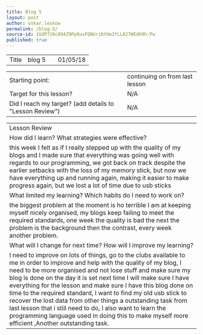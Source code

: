```yaml
---
title: Blog 5
layout: post
author: oskar.leskow
permalink: /blog-5/
source-id: 1GdP728c8O4Z9Pp8uxFQNUribYUm3fLL827WEdX9h-Pw
published: true
---
```

<table>
  <tr>
    <td>Title</td>
    <td>blog 5</td>
    <td></td>
    <td>01/05/18</td>
  </tr>
</table>


<table>
  <tr>
    <td>Starting point:</td>
    <td>continuing on from last lesson</td>
  </tr>
  <tr>
    <td>Target for this lesson?</td>
    <td>N/A</td>
  </tr>
  <tr>
    <td>Did I reach my target? 
(add details to "Lesson Review")</td>
    <td>N/A</td>
  </tr>
</table>


<table>
  <tr>
    <td>Lesson Review</td>
  </tr>
  <tr>
    <td>How did I learn? What strategies were effective? </td>
  </tr>
  <tr>
    <td>this week I felt as if I really stepped up with the quality of my blogs and I made sure that everything was going well with regards to our programming, we got back on track despite the earlier setbacks with the loss of my memory stick, but now we have everything up and running again, making it easier to make progress again, but we lost a lot of time due to usb sticks</td>
  </tr>
  <tr>
    <td>What limited my learning? Which habits do I need to work on? </td>
  </tr>
  <tr>
    <td>the biggest problem at the moment is ho terrible I am at keeping myself nicely organised, my blogs keep failing to meet the required standards, one week the quality is bad the next the problem is the background then the contrast, every week another problem.
</td>
  </tr>
  <tr>
    <td>What will I change for next time? How will I improve my learning?</td>
  </tr>
  <tr>
    <td>I need to improve on lots of things, go to the clubs available to me in order to improve and help with the quality of my blog, I need to be more organised and not lose stuff and make sure my blog is done on the day it is set next time I will make sure I have everything for the lesson and make sure I have this blog done on time to the required standard, I want to find my old usb stick to recover the lost data from other things a outstanding task from last lesson that i still need to do, I also want to learn the programming language used in doing this to make myself more efficient ,Another outstanding task.</td>
  </tr>
</table>


